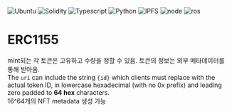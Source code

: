 ![Ubuntu](https://img.shields.io/badge/Ubuntu-v20.04-green)
![Solidity](https://img.shields.io/badge/Solidity-v0.8.6-blue)
![Typescript](https://img.shields.io/badge/TypeScript-v4.3.5-blue)
![Python](https://img.shields.io/badge/Python-v3.9.2-blue)
![IPFS](https://img.shields.io/badge/IPFS-v0.16.2-orange)
![node](https://img.shields.io/badge/Node.js-v14.17.4-orange)
![ros](https://img.shields.io/badge/ROS-Noetic-orange)

# ERC1155

mint되는 각 토큰은 고유하고 수량을 정할 수 있음. 토큰의 정보는 외부 메타데이터를 통해 받아옴.  
The `uri` can include the string `{id}` which clients must replace with the actual token ID, in lowercase hexadecimal (with no 0x prefix) and leading zero padded to **64 hex** characters.  
16^64개의 NFT metadata 생성 가능
